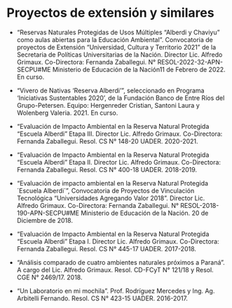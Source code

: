 # Proyectos de extensión y similares

* “Reservas Naturales Protegidas de Usos Múltiples “Alberdi y Chaviyu” como aulas abiertas para la Educación Ambiental”. Convocatoria de proyectos de Extensión “Universidad, Cultura y Territorio 2021” de la Secretaria de Políticas Universitarias de la Nación. Director Lic. Alfredo Grimaux. Co-Directora: Fernanda Zaballegui. N° RESOL-2022-32-APN-SECPU#ME Ministerio de Educación de la Nación11 de Febrero de 2022. En curso.

* “Vivero de Nativas ‘Reserva Alberdi’”, seleccionado en Programa ‘Iniciativas Sustentables 2020’, de la Fundación Banco de Entre Ríos del Grupo-Petersen. Equipo: Hergenreder Cristian, Santoni Laura y Wolenberg Valeria. 2021. En curso.

* “Evaluación de Impacto Ambiental en la Reserva Natural Protegida “Escuela Alberdi” Etapa III. Director Lic. Alfredo Grimaux. Co-Directora: Fernanda Zaballegui. Resol. CS N° 148-20 UADER. 2020-2021.

* “Evaluación de Impacto Ambiental en la Reserva Natural Protegida “Escuela Alberdi” Etapa II. Director Lic. Alfredo Grimaux. Co-Directora: Fernanda Zaballegui. Resol. CS N° 400-18 UADER. 2018-2019.

* “Evaluación de impacto ambiental en la Reserva Natural Protegida ´Escuela Alberdi´”, Convocatoria de Proyectos de Vinculación Tecnológica “Universidades Agregando Valor 2018”. Director Lic. Alfredo Grimaux. Co-Directora: Fernanda Zaballegui. N° RESOL-2018-190-APN-SECPU#ME Ministerio de Educación de la Nación. 20 de Diciembre de 2018.

* “Evaluación de Impacto Ambiental en la Reserva Natural Protegida “Escuela Alberdi” Etapa I. Director Lic. Alfredo Grimaux. Co-Directora: Fernanda Zaballegui. Resol. CS N° 445-17 UADER. 2017-2018.

* “Análisis comparado de cuatro ambientes naturales próximos a Paraná”. A cargo del Lic. Alfredo Grimaux. Resol. CD-FCyT N° 121/18 y Resol. CGE N° 2469/17. 2018.

* “Un Laboratorio en mi mochila”. Prof. Rodríguez Mercedes y Ing. Ag. Arbitelli Fernando. Resol. CS N° 423-15 UADER. 2016-2017.
